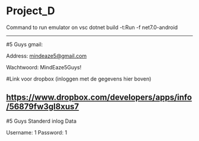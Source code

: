 # Project_D

Command to run emulator on vsc dotnet build -t:Run -f net7.0-android

---------------------------------------------------------------------------
#5 Guys gmail:

Address:
mindeaze5@gmail.com

Wachtwoord:
MindEaze5Guys!




#Link voor dropbox (inloggen met de gegevens hier boven)

https://www.dropbox.com/developers/apps/info/56879fw3gl8xus7
---------------------------------------------------------------------------

#5 Guys Standerd inlog Data

Username: 1
Password: 1
